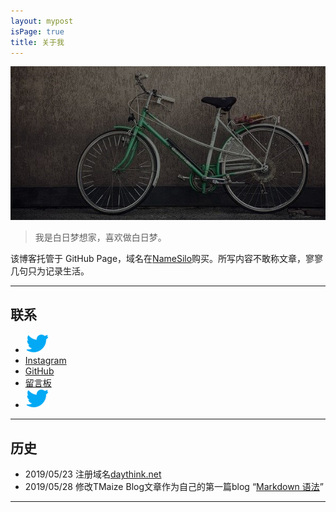 ```yaml
---
layout: mypost
isPage: true
title: 关于我
---
```


![自行车](/img/bike.jpg)
<br/>
> 我是白日梦想家，喜欢做白日梦。

该博客托管于 GitHub Page，域名在[NameSilo](https://www.namesilo.com/?rid=baa1b76ph)购买。所写内容不敢称文章，寥寥几句只为记录生活。
<br/>

***
## 联系

+ [![](/img/twitter-logo.png)](https://twitter.com/caiwoshiwho)
+ [Instagram](https://www.instagram.com/caiwoshiwho/)
+ [GitHub](https://github.com/Devinteng)
+ [留言板](https://daythink.net/pages/%E7%95%99%E8%A8%80.html)
+ [![Twitter](/img/twitter-logo.png "Twitter")](https://twitter.com/caiwoshiwho)


***
## 历史

+ 2019/05/23 注册域名[daythink.net](https://daythink.net)
+ 2019/05/28 修改TMaize Blog文章作为自己的第一篇blog “[Markdown 语法](https://daythink.net/posts/2019/05/28/Markdown-%E8%AF%AD%E6%B3%95.html)”

***
